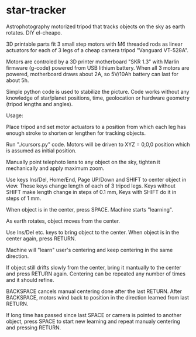 # star-tracker

Astrophotography motorized tripod that 
tracks objects on the sky as earth rotates.
DIY el-cheapo.

3D printable parts fit 3 small step motors
with M6 threaded rods as linear actuators for
each of 3 legs of a cheap camera tripod
"Vanguard VT-528A".

Motors are controled by a 3D printer motherboard
"SKR 1.3" with Marlin firmware (g-code) powered
from USB lithium battery. When all 3 motors are
powered, motherboard draws about 2A, so 5V/10Ah
battery can last for about 5h.

Simple python code is used to stabilize the picture.
Code works without any knowledge of star/planet
positions, time, geolocation or hardware geometry
(tripod lengths and angles).

Usage:

Place tripod and set motor actuators to
a position from which each leg has enough
stroke to shorten or lengthen for tracking
objects.

Run "./cursors.py" code. Motors will be driven
to XYZ = 0,0,0 position which is assumed as
initial position.

Manually point telephoto lens to any object on the sky,
tighten it mechanically and apply maximum zoom.

Use keys Ins/Del, Home/End, Page UP/Down and SHIFT
to center object in view. Those keys change
length of each of 3 tripod legs.
Keys without SHIFT make length change in steps of 0.1 mm,
Keys with SHIFT do it in steps of 1 mm.

When object is in the center, press SPACE. Machine
starts "learning".

As earth rotates, object moves from the center.

Use Ins/Del etc. keys to bring object to the center.
When object is in the center again, press RETURN.

Machine will "learn" user's centering
and keep centering in the same direction.

If object still drifts slowly from the
center, bring it mantually to the center
and press RETURN again. Centering can
be repeated any number of times and it
should refine.

BACKSPACE cancels manual centering done
after the last RETURN. After BACKSPACE,
motors wind back to position in the
direction learned from last RETURN.

If long time has passed since last SPACE or
camera is pointed to another object, press SPACE
to start new learning and repeat manualy centering
and pressing RETURN.
